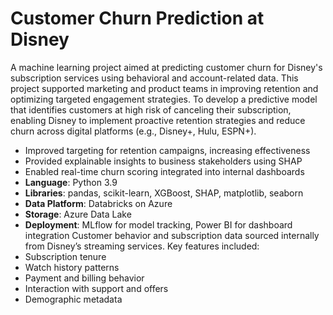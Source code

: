 #  Customer Churn Prediction at Disney
A machine learning project aimed at predicting customer churn for Disney's subscription services using behavioral and account-related data. This project supported marketing and product teams in improving retention and optimizing targeted engagement strategies.
To develop a predictive model that identifies customers at high risk of canceling their subscription, enabling Disney to implement proactive retention strategies and reduce churn across digital platforms (e.g., Disney+, Hulu, ESPN+).
- Improved targeting for retention campaigns, increasing effectiveness 
- Provided explainable insights to business stakeholders using SHAP
- Enabled real-time churn scoring integrated into internal dashboards
- **Language**: Python 3.9  
- **Libraries**: pandas, scikit-learn, XGBoost, SHAP, matplotlib, seaborn  
- **Data Platform**: Databricks on Azure  
- **Storage**: Azure Data Lake  
- **Deployment**: MLflow for model tracking, Power BI for dashboard integration
Customer behavior and subscription data sourced internally from Disney’s streaming services. Key features included:
- Subscription tenure
- Watch history patterns
- Payment and billing behavior
- Interaction with support and offers
- Demographic metadata
